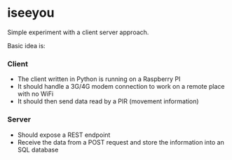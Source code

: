 # iseeyou

Simple experiment with a client server approach.

Basic idea is:

### Client

* The client written in Python is running on a Raspberry PI
* It should handle a 3G/4G modem connection to work on a remote place with no WiFi
* It should then send data read by a PIR (movement information)

### Server

* Should expose a REST endpoint
* Receive the data from a POST request and store the information into an SQL database
